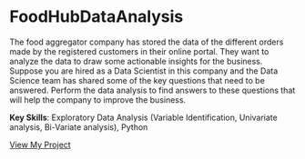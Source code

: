 
# FoodHubDataAnalysis

The food aggregator company has stored the data of the different orders made by the registered customers in their online portal. They want to analyze the data to draw some actionable insights for the business. Suppose you are hired as a Data Scientist in this company and the Data Science team has shared some of the key questions that need to be answered. Perform the data analysis to find answers to these questions that will help the company to improve the business.

**Key Skills**: 
Exploratory Data Analysis (Variable Identification, Univariate analysis, Bi-Variate analysis), Python

[View My Project](https://github.com/TKLUSSMANN/FoodHubDataAnalysis/blob/main/Klussmann_FoodHubDataAnalysis_PythonFoundations.ipynb)
